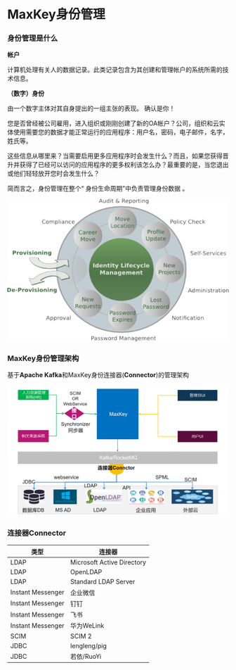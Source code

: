 <h1>MaxKey身份管理</h1>

<h3>身份管理是什么</h3>

**帐户**

计算机处理有关人的数据记录。此类记录包含为其创建和管理帐户的系统所需的技术信息。

**（数字）身份**

由一个数字主体对其自身提出的一组主张的表现。 确认是你！

您是否曾经被公司雇用，进入组织或刚刚创建了新的OA帐户？公司，组织和云实体使用需要您的数据才能正常运行的应用程序：用户名，密码，电子邮件，名字，姓氏等。

这些信息从哪里来？当需要启用更多应用程序时会发生什么？而且，如果您获得晋升并获得了已经可以访问的应用程序的更多权利该怎么办？最重要的是，当您退出或他们轻轻放开您时会发生什么？

简而言之，身份管理在整个“ 身份生命周期”中负责管理身份数据 。


<img src="/static/images/im/identityLifecycle.png" alt=""/>

<h3>MaxKey身份管理架构</h3>

基于**Apache Kafka**和MaxKey身份连接器(**Connector**)的管理架构

<img src="/static/images/im/maxkey_im.png"   alt=""/>


<h3>连接器Connector</h3>

<table border="0" class="table table-striped table-bordered ">
	<thead>
		<tr class="a">
			<th>类型</th>
			<th>连接器</th>
		</tr>
	</thead>
	<tbody>
		<tr>
			<td>LDAP</td>
			<td>Microsoft  Active Directory</td>
		</tr>
		<tr>
			<td>LDAP</td>
			<td>OpenLDAP</td>
		</tr>
		<tr>
			<td>LDAP</td>
			<td>Standard LDAP Server</td>
		</tr>
		<tr>
			<td>Instant Messenger</td>
			<td>企业微信</td>
		</tr>
		<tr>
			<td>Instant Messenger</td>
			<td>钉钉</td>
		</tr>
		<tr>
			<td>Instant Messenger</td>
			<td>飞书</td>
		</tr>
		<tr>
			<td>Instant Messenger</td>
			<td>华为WeLink</td>
		</tr>
		<tr>
			<td>SCIM</td>
			<td>SCIM 2</td>
		</tr>
		<tr>
			<td>JDBC</td>
			<td>lengleng/pig</td>
		</tr>
		<tr>
			<td>JDBC</td>
			<td>若依/RuoYi</td>
		</tr>
	</tbody>
</table>	